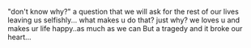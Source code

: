 
"don't know why?"
a question that we will ask for the rest of our lives
leaving us selfishly...
what makes u do that?
just why?
we loves u and makes ur life happy..as much as we can
But a tragedy and it broke our heart...

